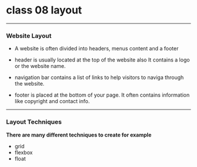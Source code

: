 # class 08 layout

---

### Website Layout
- A website is often divided into headers, menus content and a footer

- header is usually located at the top of the website also It contains a logo or the website name.

- navigation bar contains a list of links to help visitors to naviga through the website.

- footer is placed at the bottom of your page. It often contains information like copyright and contact info.

---

### Layout Techniques
**There are many different techniques to create for example**
-  grid
-  flexbox
-  float 
